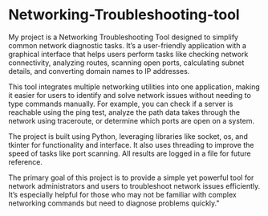 # Networking-Troubleshooting-tool

My project is a Networking Troubleshooting Tool designed to simplify common network diagnostic tasks. It’s a user-friendly application with a graphical interface that helps users perform tasks like checking network connectivity, analyzing routes, scanning open ports, calculating subnet details, and converting domain names to IP addresses.

This tool integrates multiple networking utilities into one application, making it easier for users to identify and solve network issues without needing to type commands manually. For example, you can check if a server is reachable using the ping test, analyze the path data takes through the network using traceroute, or determine which ports are open on a system.

The project is built using Python, leveraging libraries like socket, os, and tkinter for functionality and interface. It also uses threading to improve the speed of tasks like port scanning. All results are logged in a file for future reference.

The primary goal of this project is to provide a simple yet powerful tool for network administrators and users to troubleshoot network issues efficiently. It’s especially helpful for those who may not be familiar with complex networking commands but need to diagnose problems quickly."
